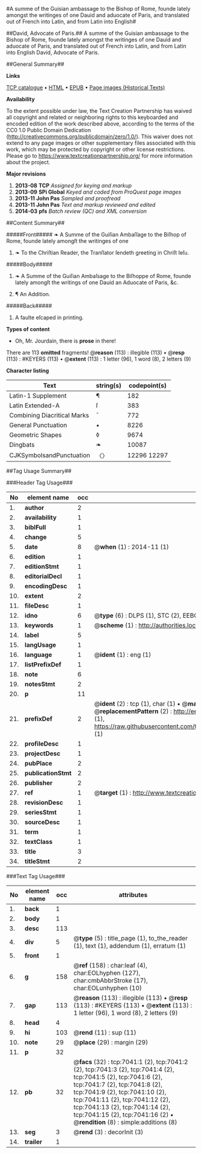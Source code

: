 #A summe of the Guisian ambassage to the Bishop of Rome, founde lately amongst the writinges of one Dauid and aduocate of Paris, and translated out of French into Latin, and from Latin into English#

##David, Advocate of Paris.##
A summe of the Guisian ambassage to the Bishop of Rome, founde lately amongst the writinges of one Dauid and aduocate of Paris, and translated out of French into Latin, and from Latin into English
David, Advocate of Paris.

##General Summary##

**Links**

[TCP catalogue](http://www.ota.ox.ac.uk/tcp/)  • 
[HTML](http://tei.it.ox.ac.uk/tcp/Texts-HTML/free/A19/A19891.html)  • 
[EPUB](http://tei.it.ox.ac.uk/tcp/Texts-EPUB/free/A19/A19891.epub) • 
[Page images (Historical Texts)](https://historicaltexts.jisc.ac.uk/eebo-99842391e)

**Availability**

To the extent possible under law, the Text Creation Partnership has waived all copyright and related or neighboring rights to this keyboarded and encoded edition of the work described above, according to the terms of the CC0 1.0 Public Domain Dedication (http://creativecommons.org/publicdomain/zero/1.0/). This waiver does not extend to any page images or other supplementary files associated with this work, which may be protected by copyright or other license restrictions. Please go to https://www.textcreationpartnership.org/ for more information about the project.

**Major revisions**

1. __2013-08__ __TCP__ *Assigned for keying and markup*
1. __2013-09__ __SPi Global__ *Keyed and coded from ProQuest page images*
1. __2013-11__ __John Pas__ *Sampled and proofread*
1. __2013-11__ __John Pas__ *Text and markup reviewed and edited*
1. __2014-03__ __pfs__ *Batch review (QC) and XML conversion*

##Content Summary##

#####Front#####
❧ A Summe of the Guiſian Ambaſſage to the Biſhop of Rome, founde lately amongſt the writinges of one
1. ❧ To the Chriſtian Reader, the Tranſlator ſendeth greeting in Chriſt Ieſu.

#####Body#####

1. ❧ A Summe of the Guiſian Ambaſsage to the Biſhoppe of Rome, founde lately amongſt the writings of one Dauid an Aduocate of Paris, &c.

1. ¶ An Addition.

#####Back#####

1. A faulte eſcaped in printing.

**Types of content**

  * Oh, Mr. Jourdain, there is **prose** in there!

There are 113 **omitted** fragments! 
 @__reason__ (113) : illegible (113)  •  @__resp__ (113) : #KEYERS (113)  •  @__extent__ (113) : 1 letter (96), 1 word (8), 2 letters (9)

**Character listing**


|Text|string(s)|codepoint(s)|
|---|---|---|
|Latin-1 Supplement|¶|182|
|Latin Extended-A|ſ|383|
|Combining             Diacritical Marks|̄|772|
|General Punctuation|•|8226|
|Geometric Shapes|◊|9674|
|Dingbats|❧|10087|
|CJKSymbolsandPunctuation|〈〉|12296 12297|

##Tag Usage Summary##

###Header Tag Usage###

|No|element name|occ|attributes|
|---|---|---|---|
|1.|__author__|2||
|2.|__availability__|1||
|3.|__biblFull__|1||
|4.|__change__|5||
|5.|__date__|8| @__when__ (1) : 2014-11 (1)|
|6.|__edition__|1||
|7.|__editionStmt__|1||
|8.|__editorialDecl__|1||
|9.|__encodingDesc__|1||
|10.|__extent__|2||
|11.|__fileDesc__|1||
|12.|__idno__|6| @__type__ (6) : DLPS (1), STC (2), EEBO-CITATION (1), PROQUEST (1), VID (1)|
|13.|__keywords__|1| @__scheme__ (1) : http://authorities.loc.gov/ (1)|
|14.|__label__|5||
|15.|__langUsage__|1||
|16.|__language__|1| @__ident__ (1) : eng (1)|
|17.|__listPrefixDef__|1||
|18.|__note__|6||
|19.|__notesStmt__|2||
|20.|__p__|11||
|21.|__prefixDef__|2| @__ident__ (2) : tcp (1), char (1)  •  @__matchPattern__ (2) : ([0-9\-]+):([0-9IVX]+) (1), (.+) (1)  •  @__replacementPattern__ (2) : http://eebo.chadwyck.com/downloadtiff?vid=$1&page=$2 (1), https://raw.githubusercontent.com/textcreationpartnership/Texts/master/tcpchars.xml#$1 (1)|
|22.|__profileDesc__|1||
|23.|__projectDesc__|1||
|24.|__pubPlace__|2||
|25.|__publicationStmt__|2||
|26.|__publisher__|2||
|27.|__ref__|1| @__target__ (1) : http://www.textcreationpartnership.org/docs/. (1)|
|28.|__revisionDesc__|1||
|29.|__seriesStmt__|1||
|30.|__sourceDesc__|1||
|31.|__term__|1||
|32.|__textClass__|1||
|33.|__title__|3||
|34.|__titleStmt__|2||


###Text Tag Usage###

|No|element name|occ|attributes|
|---|---|---|---|
|1.|__back__|1||
|2.|__body__|1||
|3.|__desc__|113||
|4.|__div__|5| @__type__ (5) : title_page (1), to_the_reader (1), text (1), addendum (1), erratum (1)|
|5.|__front__|1||
|6.|__g__|158| @__ref__ (158) : char:leaf (4), char:EOLhyphen (127), char:cmbAbbrStroke (17), char:EOLunhyphen (10)|
|7.|__gap__|113| @__reason__ (113) : illegible (113)  •  @__resp__ (113) : #KEYERS (113)  •  @__extent__ (113) : 1 letter (96), 1 word (8), 2 letters (9)|
|8.|__head__|4||
|9.|__hi__|103| @__rend__ (11) : sup (11)|
|10.|__note__|29| @__place__ (29) : margin (29)|
|11.|__p__|32||
|12.|__pb__|32| @__facs__ (32) : tcp:7041:1 (2), tcp:7041:2 (2), tcp:7041:3 (2), tcp:7041:4 (2), tcp:7041:5 (2), tcp:7041:6 (2), tcp:7041:7 (2), tcp:7041:8 (2), tcp:7041:9 (2), tcp:7041:10 (2), tcp:7041:11 (2), tcp:7041:12 (2), tcp:7041:13 (2), tcp:7041:14 (2), tcp:7041:15 (2), tcp:7041:16 (2)  •  @__rendition__ (8) : simple:additions (8)|
|13.|__seg__|3| @__rend__ (3) : decorInit (3)|
|14.|__trailer__|1||
